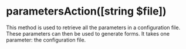 # parametersAction([string $file])
This method is used to retrieve all the parameters in a configuration file. These parameters can then be used to generate forms. It takes one parameter: the configuration file.
